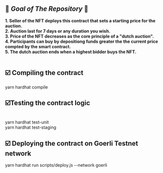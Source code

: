 <br>
<br>
<br>





##        🚀 **_Goal of The Repository_**   🚀<br>

**1. Seller of the NFT deploys this contract that sets a starting price for the auction.**<br>
**2. Auction last for 7 days or any duration you wish.**<br>
**3. Price of the NFT decreases as the  core principle of a "dutch auction".**<br>
**4. Participants can buy by depositiong funds greater the the current price compted by the smart contract.**<br>
**5. The dutch auction ends when a highest bidder buys the NFT.**<br>
<br>


## ☑️ Compiling the contract


yarn hardhat compile<br>

##  ☑️Testing the contract logic 
<br>
yarn hardhat test-unit<br>
yarn hardhat test-staging<br>

## ☑️ Deploying the contract on Goerli Testnet network<br>

yarn hardhat  run scripts/deploy.js --network goerli<br>